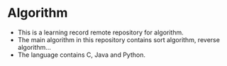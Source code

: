 # Algorithm
- This is a learning record remote repository for algorithm.
- The main algorithm in this repository contains sort algorithm, reverse algorithm...
- The language contains C, Java and Python.
